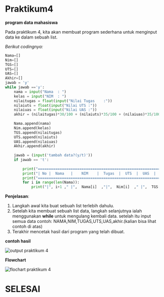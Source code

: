 # Praktikum4

**program data mahasiswa**

Pada praktikum 4, kita akan membuat program sederhana untuk menginput data ke dalam sebuah list.

*Berikut codingnya:*

```python
Nama=[]
Nim=[]
TGS=[]
UTS=[]
UAS=[]
Akhir=[]
jawab = 'y'
while jawab =='y':
    nama = input("Nama  : ")
    kelas = input("NIM  : ")
    nilaitugas = float(input("Nilai Tugas    :"))
    nilaiuts = float(input("Nilai UTS :"))
    nilaiuas = float(input("Nilai UAS :"))
    akhir = (nilaitugas)*30/100 + (nilaiuts)*35/100 + (nilaiuas)*35/100
    
    Nama.append(nama)
    Nim.append(kelas)
    TGS.append(nilaitugas)
    UTS.append(nilaiuts)
    UAS.append(nilaiuas)
    Akhir.append(akhir)
    
    jawab = (input('tambah data?(y/t)'))
    if jawab == 't':
    
        print("==========================================================================");
        print("| No |  Nama   |    NIM    |  Tugas  |  UTS  |  UAS  |  Akhir  |");
        print("==========================================================================");
        for i in range(len(Nama)):
            print("|", i+1 ," |",  Nama[i]  ,"|",  Nim[i]  ," |",  TGS[i]  ," |",  UTS[i]  ," |",  UAS[i]  ," |",  Akhir[i]," |")


```
**Penjelasan**:

1.  Langkah awal kita buat sebuah list terlebih dahulu.
2.  Setelah kita membuat sebuah list data, langkah selanjutnya ialah menggunakan **while** untuk mengulang kembali data. setelah itu input semua data contoh: NAMA,NIM,TUGAS,UTS,UAS,akhir.(kalian bisa lihat contoh di atas)
3.  Terakhir mencetak hasil dari program yang telah dibuat.

**contoh hasil**

![output praktikum 4](https://user-images.githubusercontent.com/56957271/69405069-4fb45b80-0d31-11ea-8912-25055ddc1042.JPG)

**Flowchart**

![flochart praktikum 4](https://user-images.githubusercontent.com/56957271/69406748-62309400-0d35-11ea-999d-f3230d816359.JPG)

# SELESAI
